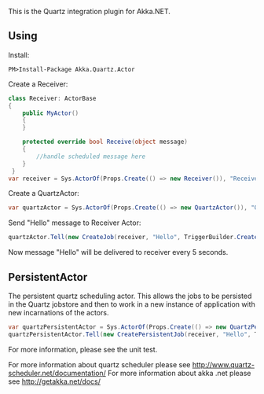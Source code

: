 This is the Quartz integration plugin for Akka.NET.


## Using ##
Install:
```
PM>Install-Package Akka.Quartz.Actor
```
Create a Receiver:
```csharp
class Receiver: ActorBase
{
 	public MyActor()
    {
    }

    protected override bool Receive(object message)
    {
    	//handle scheduled message here
    }
 }
var receiver = Sys.ActorOf(Props.Create(() => new Receiver()), "Receiver");
```

Create a QuartzActor:
```csharp
var quartzActor = Sys.ActorOf(Props.Create(() => new QuartzActor()), "QuartzActor");
```

Send "Hello" message to Receiver Actor:
```csharp
quartzActor.Tell(new CreateJob(receiver, "Hello", TriggerBuilder.Create().WithCronSchedule( " * * * * * ?").Build())));
```

Now message "Hello" will be delivered to receiver every 5 seconds.

## PersistentActor ##
 The persistent quartz scheduling actor. This allows the jobs to be persisted in the Quartz jobstore and then to work in a new instance of application with new incarnations of the actors.

```csharp
var quartzPersistentActor = Sys.ActorOf(Props.Create(() => new QuartzPersistentActor()), "QuartzActor");
quartzPersistentActor.Tell(new CreatePersistentJob(receiver, "Hello", TriggerBuilder.Create().WithCronSchedule("*0/10 * * * * ?").Build()));
```

For more information, please see the unit test.

For more information about quartz scheduler please see
http://www.quartz-scheduler.net/documentation/
For more information about akka .net please see
http://getakka.net/docs/